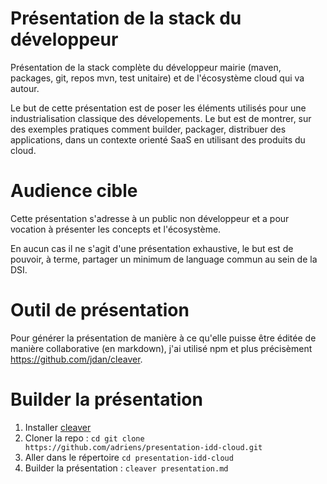 # Présentation de la stack du développeur

Présentation de la stack complète du développeur mairie (maven, packages, git,
  repos mvn, test unitaire) et de l'écosystème cloud qui va autour.

Le but de cette présentation est de poser les éléments utilisés pour une
industrialisation classique des dévelopements. Le but est de montrer,
sur des exemples pratiques comment builder, packager, distribuer des
applications, dans un contexte orienté SaaS en utilisant des produits du cloud.

# Audience cible

Cette présentation s'adresse à un public non développeur et a
pour vocation à présenter les concepts et l'écosystème.

En aucun cas il ne s'agit d'une présentation exhaustive, le but est de pouvoir,
à terme, partager un minimum de language commun au sein de la DSI.

# Outil de présentation

Pour générer la présentation de manière à ce qu'elle puisse être éditée de
manière collaborative (en markdown), j'ai utilisé npm et plus
précisèment https://github.com/jdan/cleaver.

# Builder la présentation

1. Installer [cleaver](https://github.com/jdan/cleaver)
2. Cloner la repo : `cd git clone https://github.com/adriens/presentation-idd-cloud.git`
3. Aller dans le répertoire `cd presentation-idd-cloud`
4. Builder la présentation : `cleaver presentation.md`
